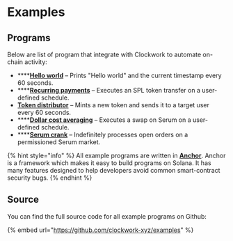 # Examples

## Programs

Below are list of program that integrate with Clockwork to automate on-chain activity:

* ****[**Hello world**](hello-world.md) – Prints "Hello world" and the current timestamp every 60 seconds.&#x20;
* ****[**Recurring payments**](recurring-payments.md) – Executes an SPL token transfer on a user-defined schedule.
* [**Token distributor**](token-distributor.md) – Mints a new token and sends it to a target user every 60 seconds.
* ****[**Dollar cost averaging**](dollar-cost-averaging.md) – Executes a swap on Serum on a user-defined schedule.
* ****[**Serum crank**](serum-crank.md) – Indefinitely processes open orders on a permissioned Serum market.

{% hint style="info" %}
All example programs are written in [**Anchor**](https://www.anchor-lang.com/). Anchor is a framework which makes it easy to build programs on Solana. It has many features designed to help developers avoid common smart-contract security bugs.&#x20;
{% endhint %}

## Source

You can find the full source code for all example programs on Github:

{% embed url="https://github.com/clockwork-xyz/examples" %}
